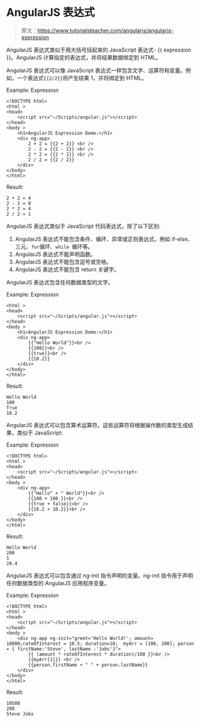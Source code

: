# AngularJS 表达式

> 原文：<https://www.tutorialsteacher.com/angularjs/angularjs-expression>

AngularJS 表达式类似于用大括号括起来的 JavaScript 表达式- {{ expression }}。AngularJS 计算指定的表达式，并将结果数据绑定到 HTML。

AngularJS 表达式可以像 JavaScript 表达式一样包含文字、运算符和变量。例如，一个表达式`{{2/2}}`将产生结果 1，并将绑定到 HTML。

Example: Expression

```
<!DOCTYPE html>
<html >
<head>
    <script src="~/Scripts/angular.js"></script>
</head>
<body >
    <h1>AngularJS Expression Demo:</h1>
    <div ng-app>
        2 + 2 = {{2 + 2}} <br />
        2 - 2 = {{2 - 2}} <br />
        2 * 2 = {{2 * 2}} <br />
        2 / 2 = {{2 / 2}}
    </div> 
</body>
</html>
```

Result:

```
2 + 2 = 4
2 - 2 = 0
2 * 2 = 4
2 / 2 = 1

```

AngularJS 表达式类似于 JavaScript 代码表达式，除了以下区别:

1.  AngularJS 表达式不能包含条件、循环、异常或正则表达式，例如 if-else、三元、`for`循环、`while `循环等。
2.  AngularJS 表达式不能声明函数。
3.  AngularJS 表达式不能包含逗号或空格。
4.  AngularJS 表达式不能包含 return 关键字。

AngularJS 表达式包含任何数据类型的文字。

Example: Expression

```
<html >
<head>
    <script src="~/Scripts/angular.js"></script>
</head>
<body >
    <h1>AngularJS Expression Demo:</h1>
    <div ng-app>
        {{"Hello World"}}<br />
        {{100}}<br />
        {{true}}<br />
        {{10.2}}
    </div>
</body>
</html>
```

Result:

```
Hello World
100
True
10.2

```

AngularJS 表达式可以包含算术运算符，这些运算符将根据操作数的类型生成结果，类似于 JavaScript:

Example: Expression

```
<!DOCTYPE html>
<html >
<head>
    <script src="~/Scripts/angular.js"></script>
</head>
<body >
    <div ng-app>
        {{"Hello" + " World"}}<br />
        {{100 + 100 }}<br />
        {{true + false}}<br />
        {{10.2 + 10.2}}<br />
    </div>
</body>
</html>
```

Result:

```
Hello World
200
1
20.4

```

AngularJS 表达式可以包含通过 ng-init 指令声明的变量。ng-init 指令用于声明任何数据类型的 AngularJS 应用程序变量。

Example: Expression

```
<!DOCTYPE html>
<html >
<head>
    <script src="~/Scripts/angular.js"></script>
</head>
<body >
    <div ng-app ng-init="greet='Hello World!'; amount= 10000;rateOfInterest = 10.5; duration=10;  myArr = [100, 200]; person = { firstName:'Steve', lastName :'Jobs'}">
        {{ (amount * rateOfInterest * duration)/100 }}<br />
        {{myArr[1]}} <br />
        {{person.firstName + " " + person.lastName}}
    </div>
</body>
</html>
```

Result:

```
10500
200
Steve Jobs

```